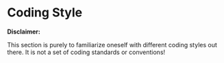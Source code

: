 # Coding Style

**Disclaimer:**

This section is purely to familiarize oneself with different coding styles out there. It is not a set of coding standards or conventions!
